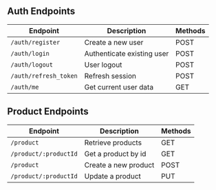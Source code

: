## Auth Endpoints

| Endpoint              | Description                | Methods |
|-----------------------|----------------------------|---------|
| `/auth/register`      | Create a new user          | POST    |
| `/auth/login`         | Authenticate existing user | POST    |
| `/auth/logout`        | User logout                | POST    |
| `/auth/refresh_token` | Refresh session            | POST    |
| `/auth/me`            | Get current user data      | GET     |

## Product Endpoints

| Endpoint              | Description          | Methods |
|-----------------------|----------------------|---------|
| `/product`            | Retrieve products    | GET     |
| `/product/:productId` | Get a product by id  | GET     |
| `/product`            | Create a new product | POST    |
| `/product/:productId` | Update a product     | PUT     |
